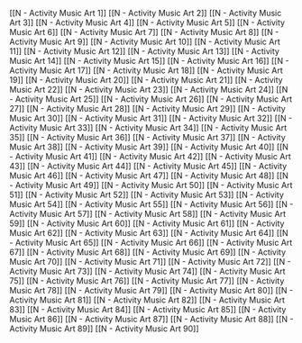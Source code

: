 [[N - Activity Music Art 1]]
[[N - Activity Music Art 2]]
[[N - Activity Music Art 3]]
[[N - Activity Music Art 4]]
[[N - Activity Music Art 5]]
[[N - Activity Music Art 6]]
[[N - Activity Music Art 7]]
[[N - Activity Music Art 8]]
[[N - Activity Music Art 9]]
[[N - Activity Music Art 10]]
[[N - Activity Music Art 11]]
[[N - Activity Music Art 12]]
[[N - Activity Music Art 13]]
[[N - Activity Music Art 14]]
[[N - Activity Music Art 15]]
[[N - Activity Music Art 16]]
[[N - Activity Music Art 17]]
[[N - Activity Music Art 18]]
[[N - Activity Music Art 19]]
[[N - Activity Music Art 20]]
[[N - Activity Music Art 21]]
[[N - Activity Music Art 22]]
[[N - Activity Music Art 23]]
[[N - Activity Music Art 24]]
[[N - Activity Music Art 25]]
[[N - Activity Music Art 26]]
[[N - Activity Music Art 27]]
[[N - Activity Music Art 28]]
[[N - Activity Music Art 29]]
[[N - Activity Music Art 30]]
[[N - Activity Music Art 31]]
[[N - Activity Music Art 32]]
[[N - Activity Music Art 33]]
[[N - Activity Music Art 34]]
[[N - Activity Music Art 35]]
[[N - Activity Music Art 36]]
[[N - Activity Music Art 37]]
[[N - Activity Music Art 38]]
[[N - Activity Music Art 39]]
[[N - Activity Music Art 40]]
[[N - Activity Music Art 41]]
[[N - Activity Music Art 42]]
[[N - Activity Music Art 43]]
[[N - Activity Music Art 44]]
[[N - Activity Music Art 45]]
[[N - Activity Music Art 46]]
[[N - Activity Music Art 47]]
[[N - Activity Music Art 48]]
[[N - Activity Music Art 49]]
[[N - Activity Music Art 50]]
[[N - Activity Music Art 51]]
[[N - Activity Music Art 52]]
[[N - Activity Music Art 53]]
[[N - Activity Music Art 54]]
[[N - Activity Music Art 55]]
[[N - Activity Music Art 56]]
[[N - Activity Music Art 57]]
[[N - Activity Music Art 58]]
[[N - Activity Music Art 59]]
[[N - Activity Music Art 60]]
[[N - Activity Music Art 61]]
[[N - Activity Music Art 62]]
[[N - Activity Music Art 63]]
[[N - Activity Music Art 64]]
[[N - Activity Music Art 65]]
[[N - Activity Music Art 66]]
[[N - Activity Music Art 67]]
[[N - Activity Music Art 68]]
[[N - Activity Music Art 69]]
[[N - Activity Music Art 70]]
[[N - Activity Music Art 71]]
[[N - Activity Music Art 72]]
[[N - Activity Music Art 73]]
[[N - Activity Music Art 74]]
[[N - Activity Music Art 75]]
[[N - Activity Music Art 76]]
[[N - Activity Music Art 77]]
[[N - Activity Music Art 78]]
[[N - Activity Music Art 79]]
[[N - Activity Music Art 80]]
[[N - Activity Music Art 81]] 
[[N - Activity Music Art 82]]
[[N - Activity Music Art 83]]
[[N - Activity Music Art 84]]
[[N - Activity Music Art 85]]
[[N - Activity Music Art 86]]
[[N - Activity Music Art 87]]
[[N - Activity Music Art 88]]
[[N - Activity Music Art 89]]
[[N - Activity Music Art 90]]